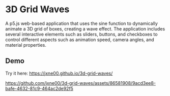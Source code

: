 # 3D Grid Waves

A p5.js web-based application that uses the sine function to dynamically animate a 3D grid of boxes, creating a wave effect. The application includes several interactive elements such as sliders, buttons, and checkboxes to control different aspects such as animation speed, camera angles, and material properties.

## Demo

Try it here: https://jxne00.github.io/3d-grid-waves/

https://github.com/jxne00/3d-grid-waves/assets/86581908/9acd3ee8-bafe-4632-81c9-464ac2de92f5
